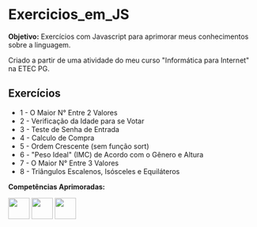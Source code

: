 # Exercicios_em_JS
**Objetivo:** Exercícios com Javascript para aprimorar meus conhecimentos sobre a linguagem.

Criado a partir de uma atividade do meu curso "Informática para Internet" na ETEC PG.

## Exercícios
<ul>
  <li> 1 - O Maior N° Entre 2 Valores</li>
  <li> 2 - Verificação da Idade para se Votar</li>
  <li> 3 - Teste de Senha de Entrada</li>
  <li> 4 - Calculo de Compra</li>
  <li> 5 - Ordem Crescente (sem função sort)</li>
  <li> 6 - "Peso Ideal" (IMC) de Acordo com o Gênero e Altura</li>
  <li> 7 - O Maior N° Entre 3 Valores</li>
  <li> 8 - Triângulos Escalenos, Isósceles e Equiláteros</li>
</ul>

**Competências Aprimoradas:**

<p> <img src="https://cdn.jsdelivr.net/gh/devicons/devicon/icons/html5/html5-original.svg"  style="width: 43px"/>
    <img src="https://cdn.jsdelivr.net/gh/devicons/devicon/icons/css3/css3-original.svg" style="width: 43px" />
    <img src="https://cdn.jsdelivr.net/gh/devicons/devicon/icons/javascript/javascript-original.svg" style="width: 43px" />   
</p>
